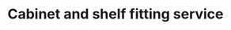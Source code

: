 ---
title: "Cabinet and shelf fitting service"
alt: "Providing security-first lock services for homes and businesses"
description: "Providing security-first lock services for homes and businesses"
category: "tradespeople"
subcategory: "locksmith"
image: "/tradespeople/locksmith/locksmith.png"
ogImage: "/tradespeople/locksmith/locksmith.png"
colour: "blue"
pathtxt: "Cabinet and shelf fitting"
published: true
---